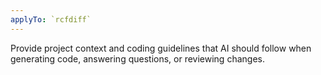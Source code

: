 ```yaml
---
applyTo: `rcfdiff`
---
```

Provide project context and coding guidelines that AI should follow when generating code, answering questions, or reviewing changes.